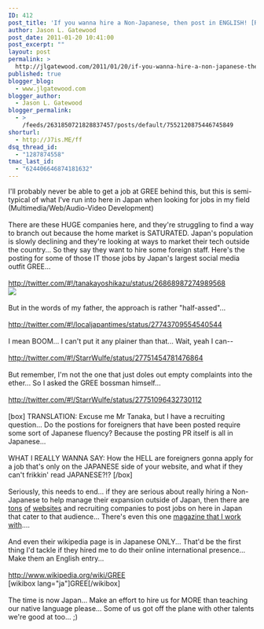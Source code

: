 ```yaml
---
ID: 412
post_title: 'If you wanna hire a Non-Japanese, then post in ENGLISH! [RANT]'
author: Jason L. Gatewood
post_date: 2011-01-20 10:41:00
post_excerpt: ""
layout: post
permalink: >
  http://jlgatewood.com/2011/01/20/if-you-wanna-hire-a-non-japanese-then-post-in-english-rant/
published: true
blogger_blog:
  - www.jlgatewood.com
blogger_author:
  - Jason L. Gatewood
blogger_permalink:
  - >
    /feeds/2631850721828837457/posts/default/7552120875446745849
shorturl:
  - http://J7is.ME/ff
dsq_thread_id:
  - "1287874558"
tmac_last_id:
  - "624406646874181632"
---
```

I'll probably never be able to get a job at GREE behind this, but this is semi-typical of what I've run into here in Japan when looking for jobs in my field (Multimedia/Web/Audio-Video Development)<br /><br />There are these HUGE companies here, and they're struggling to find a way to branch out because the home market is SATURATED.  Japan's population is slowly declining and they're looking at ways to market their tech outside the country...  So they say they want to hire some foreign staff.  Here's the posting for some of those IT those jobs by Japan's largest social media outfit GREE...<br /><br />http://twitter.com/#!/tanakayoshikazu/status/26868987274989568<br /><img src="http://www.jlgatewood.com/wp-content/uploads/2012/01/Screen_shot_2011-01-20_at_1.27.08_AM.png" /><br /><br />But in the words of my father, the approach is rather "half-assed"...<br /><br />http://twitter.com/#!/localjapantimes/status/27743709554540544<br /><br />I mean BOOM...  I can't put it any plainer than that...  Wait, yeah I can--<br /><br />http://twitter.com/#!/StarrWulfe/status/27751454781476864<br /><br />But remember, I'm not the one that just doles out empty complaints into the ether...  So I asked the GREE bossman himself...<br /><br />http://twitter.com/#!/StarrWulfe/status/27751096432730112<br /><br />[box] TRANSLATION: Excuse me Mr Tanaka, but I have a recruiting question...  Do the postions for foreigners that have been posted require some sort of Japanese fluency?  Because the posting PR itself is all in Japanese... <br /><br />WHAT I REALLY WANNA SAY:  How the HELL are foreigners gonna apply for a job that's only on the JAPANESE side of your website, and what if they can't frikkin' read JAPANESE?!? [/box]<br /><br />Seriously, this needs to end... if they are serious about really hiring a Non-Japanese to help manage their expansion outside of Japan, then there are <a href="http://gaijinpot.com">tons</a> <a href="http://www.japantimes.co.jp/jobs/start_e.html">of</a> <a href="http://www.seekjapan.jp/jobs">websites</a> and recruiting companies to post jobs on here in Japan that cater to that audience...  There's even this one <a href="http://ranmagazine.com">magazine that I work with</a>....  <br /><br />And even their wikipedia page is in Japanese ONLY...  That'd be the first thing I'd tackle if they hired me to do their online international presence...  Make them an English entry...<br /><br />http://www.wikipedia.org/wiki/GREE<br />[wikibox lang="ja"]GREE[/wikibox]<br /><br />The time is now Japan...  Make an effort to hire us for MORE than teaching our native language please...  Some of us got off the plane with other talents we're good at too... ;)